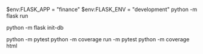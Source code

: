 $env:FLASK_APP = "finance"
$env:FLASK_ENV = "development"
python -m flask run

python -m flask init-db


python -m pytest
python -m coverage run -m pytest
python -m coverage html